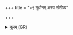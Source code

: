 +++
title = "०९ मूर्धानम् अस्य संसीव्य"

+++
<details><summary>मूलम् (GR)</summary>

मूर्धानम् अस्य संसीव्य-  
-अथर्वा हृदयं च यत् ।  
मस्तिष्काद् ऊर्ध्वं प्रैरयत्  
पवमानो ऽधि शीर्ष्णः ॥
</details>